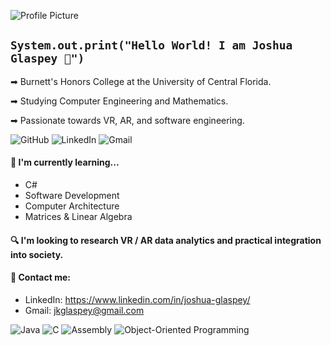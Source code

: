 ![Profile Picture](https://user-images.githubusercontent.com/70596598/184519663-5df283df-cc7d-4e74-a994-0c384ef61a0e.jpg)

## ```System.out.print("Hello World! I am Joshua Glaspey 👋")```
>
➡ Burnett's Honors College at the University of Central Florida.
>
>
➡ Studying Computer Engineering and Mathematics.
>
>
➡ Passionate towards VR, AR, and software engineering.
>


![GitHub](https://img.shields.io/badge/GitHub-171515?style=for-the-badge&logo=GitHub&logoColor=white)
![LinkedIn](https://img.shields.io/badge/LinkedIn-0e76a8?style=for-the-badge&logo=Linkedin&logoColor=white)
![Gmail](https://img.shields.io/badge/Gmail-DB4437?style=for-the-badge&logo=Gmail&logoColor=white)


#### 📖 I'm currently learning...
* C#
* Software Development
* Computer Architecture
* Matrices & Linear Algebra

#### 🔍 I'm looking to research VR / AR data analytics and practical integration into society.

#### 📧 Contact me:
* LinkedIn: https://www.linkedin.com/in/joshua-glaspey/
* Gmail: [jkglaspey@gmail.com](mailto:jkglaspey@gmail.com?subject=%5BGitHub%5D)

![Java](https://img.shields.io/badge/Java-4e7b99?style=for-the-badge&logo=Oracle&logoColor=white&textColor=white)
![C](https://img.shields.io/badge/C-a3b3c6?style=for-the-badge&logo=C&logoColor=white)
![Assembly](https://img.shields.io/badge/Assembly-ff0000?style=for-the-badge&logo=AssemblyScript&logoColor=white)
![Object-Oriented Programming](https://img.shields.io/badge/Agile-2ec9ec?style=for-the-badge&logo=Agile&logoColor=white)
